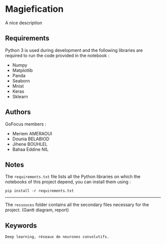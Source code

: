 # Magiefication
A nice description

## Requirements
Python 3 is used during development and the following libraries are required to run the code provided in the notebook :
* Numpy
* Matplotlib
* Panda
* Seaborn
* Mnist
* Keras
* Sklearn

## Authors
GoFocus members :
* Meriem AMERAOUI
* Dounia BELABIOD
* Jihene BOUHLEL
* Bahaa Eddine NIL

## Notes
The `requirements.txt` file lists all the Python libraries on which the notebooks of this project depend, you can install them using :
```
pip install -r requirements.txt
```
---
The `ressouces` folder contains all the secondary files necessary for the project. (Gantt diagram, report)

## Keywords
`Deep learning, réseaux de neurones convolutifs.`